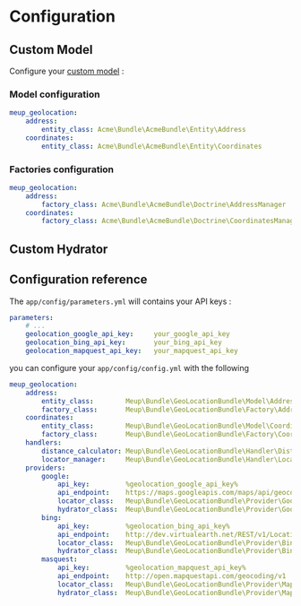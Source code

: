 Configuration
=============

Custom Model
------------

Configure your [custom model](custom-model.md) :

### Model configuration

```yaml
meup_geolocation:
    address:
        entity_class: Acme\Bundle\AcmeBundle\Entity\Address
    coordinates:
        entity_class: Acme\Bundle\AcmeBundle\Entity\Coordinates
```

### Factories configuration

```yaml
meup_geolocation:
    address:
        factory_class: Acme\Bundle\AcmeBundle\Doctrine\AddressManager
    coordinates:
        factory_class: Acme\Bundle\AcmeBundle\Doctrine\CoordinatesManager
```

Custom Hydrator
---------------



Configuration reference
-----------------------

The `app/config/parameters.yml` will contains your API keys :

```yaml
parameters:
    # ...
    geolocation_google_api_key:     your_google_api_key
    geolocation_bing_api_key:       your_bing_api_key
    geolocation_mapquest_api_key:   your_mapquest_api_key
```

you can configure your `app/config/config.yml` with the following

```yaml
meup_geolocation:
    address:
        entity_class:        Meup\Bundle\GeoLocationBundle\Model\Address
        factory_class:       Meup\Bundle\GeoLocationBundle\Factory\AddressFactory
    coordinates:
        entity_class:        Meup\Bundle\GeoLocationBundle\Model\Coordinates
        factory_class:       Meup\Bundle\GeoLocationBundle\Factory\CoordinatesFactory
    handlers:
        distance_calculator: Meup\Bundle\GeoLocationBundle\Handler\DistanceCalculator
        locator_manager:     Meup\Bundle\GeoLocationBundle\Handler\LocatorManager
    providers:
        google:
            api_key:         %geolocation_google_api_key%
            api_endpoint:    https://maps.googleapis.com/maps/api/geocode/json
            locator_class:   Meup\Bundle\GeoLocationBundle\Provider\Google\Locator
            hydrator_class:  Meup\Bundle\GeoLocationBundle\Provider\Google\Hydrator
        bing:
            api_key:         %geolocation_bing_api_key%
            api_endpoint:    http://dev.virtualearth.net/REST/v1/Locations/
            locator_class:   Meup\Bundle\GeoLocationBundle\Provider\Bing\Locator
            hydrator_class:  Meup\Bundle\GeoLocationBundle\Provider\Bing\Hydrator
        masquest:
            api_key:         %geolocation_mapquest_api_key%
            api_endpoint:    http://open.mapquestapi.com/geocoding/v1
            locator_class:   Meup\Bundle\GeoLocationBundle\Provider\Mapquest\Locator
            hydrator_class:  Meup\Bundle\GeoLocationBundle\Provider\Mapquest\Hydrator
```
